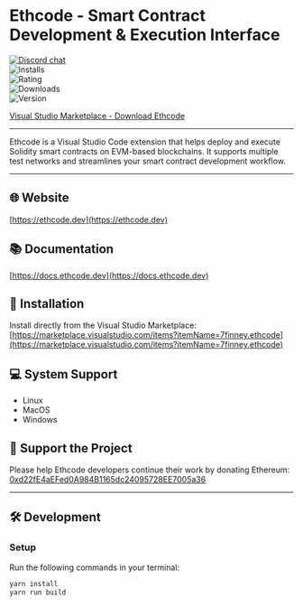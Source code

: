 # Ethcode - Smart Contract Development & Execution Interface

[![Discord chat](https://img.shields.io/discord/722971683388129290?color=7389D8&logo=discord&logoColor=ffffff)](https://discord.gg/yBBmtqGvxK)  
![Installs](https://vsmarketplacebadges.dev/installs-short/7finney.ethcode.png)  
![Rating](https://vsmarketplacebadges.dev/rating-short/7finney.ethcode.png)  
![Downloads](https://vsmarketplacebadges.dev/downloads-short/7finney.ethcode.png)  
![Version](https://vsmarketplacebadges.dev/version/7finney.ethcode.png)

[Visual Studio Marketplace - Download Ethcode](https://marketplace.visualstudio.com/items?itemName=7finney.ethcode)

---

Ethcode is a Visual Studio Code extension that helps deploy and execute Solidity smart contracts on EVM-based blockchains. It supports multiple test networks and streamlines your smart contract development workflow.

---

## 🌐 Website  
[https://ethcode.dev](https://ethcode.dev)

## 📚 Documentation  
[https://docs.ethcode.dev](https://docs.ethcode.dev)

## 🚀 Installation  
Install directly from the Visual Studio Marketplace:  
[https://marketplace.visualstudio.com/items?itemName=7finney.ethcode](https://marketplace.visualstudio.com/items?itemName=7finney.ethcode)

## 💻 System Support  
- Linux  
- MacOS  
- Windows

## 🙏 Support the Project  
Please help Ethcode developers continue their work by donating Ethereum:  
[0xd22fE4aEFed0A984B1165dc24095728EE7005a36](https://etherscan.io/address/0xd22fE4aEFed0A984B1165dc24095728EE7005a36)

---

## 🛠 Development

### Setup

Run the following commands in your terminal:

```bash
yarn install
yarn run build
